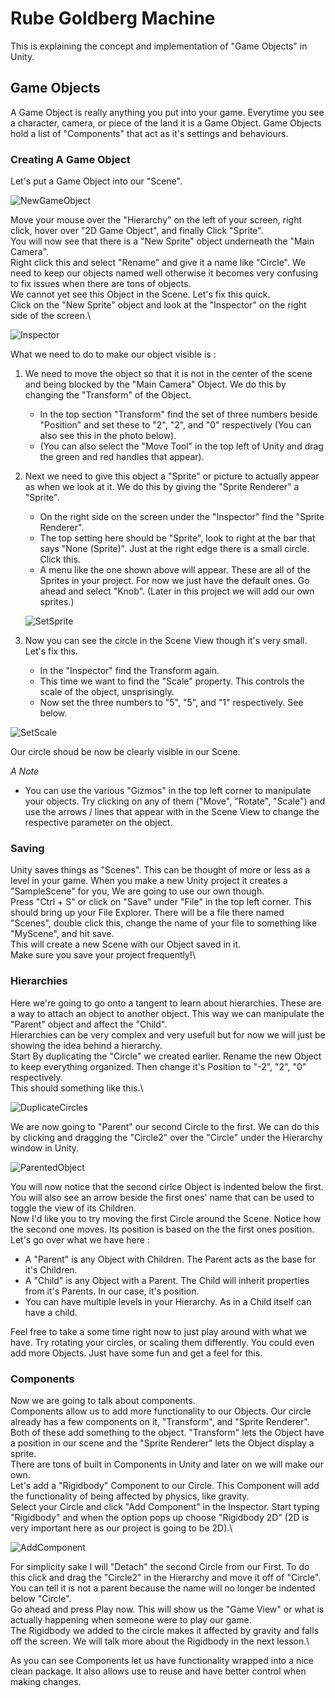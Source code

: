 # Rube Goldberg Machine

This is explaining the concept and implementation of "Game Objects" in Unity.

## Game Objects

A Game Object is really anything you put into your game. Everytime you see a character, camera, or piece of the land it is a Game Object. Game Objects hold a list of "Components" that act as it's settings and behaviours. 

### Creating A Game Object

Let's put a Game Object into our "Scene".

![NewGameObject](Images/NewGameObject.JPG)

Move your mouse over the "Hierarchy" on the left of your screen, right click, hover over "2D Game Object", and finally Click "Sprite".\
You will now see that there is a "New Sprite" object underneath the "Main Camera".\
Right click this and select "Rename" and give it a name like "Circle". We need to keep our objects named well otherwise it becomes very confusing to fix issues when there are tons of objects.\
We cannot yet see this Object in the Scene. Let's fix this quick.\
Click on the "New Sprite" object and look at the "Inspector" on the right side of the screen.\

![Inspector](Images/Inspector.JPG)

What we need to do to make our object visible is :

1. We need to move the object so that it is not in the center of the scene and being blocked by the "Main Camera" Object. We do this by changing the "Transform" of the Object.
	* In the top section "Transform" find the set of three numbers beside "Position" and set these to "2", "2", and "0" respectively (You can also see this in the photo below).
	* (You can also select the "Move Tool" in the top left of Unity and drag the green and red handles that appear).

1. Next we need to give this object a "Sprite" or picture to actually appear as when we look at it. We do this by giving the "Sprite Renderer" a "Sprite".

	* On the right side on the screen under the "Inspector" find the "Sprite Renderer".
	* The top setting here should be "Sprite", look to right at the bar that says "None (Sprite)". Just at the right edge there is a small circle. Click this.
	* A menu like the one shown above will appear. These are all of the Sprites in your project. For now we just have the default ones. Go ahead and select "Knob". (Later in this project we will add our own sprites.)

	![SetSprite](Images/SetSprite.JPG)

1. Now you can see the circle in the Scene View though it's very small. Let's fix this. 
	* In the "Inspector" find the Transform again.
	* This time we want to find the "Scale" property. This controls the scale of the object, unsprisingly. 
	* Now set the three numbers to "5", "5", and "1" respectively. See below.

![SetScale](Images/SetScale.JPG)

Our circle shoud be now be clearly visible in our Scene.

*A Note*
* You can use the various "Gizmos" in the top left corner to manipulate your objects. Try clicking on any of them ("Move", "Rotate", "Scale") and use the arrows / lines that appear with in the Scene View to change the respective parameter on the object.

### Saving

Unity saves things as "Scenes". This can be thought of more or less as a level in your game. When you make a new Unity project it creates a "SampleScene" for you, We are going to use our own though.\
Press "Ctrl + S" or click on "Save" under "File" in the top left corner. This should bring up your File Explorer. There will be a file there named "Scenes", double click this, change the name of your file to something like "MyScene", and hit save.\
This will create a new Scene with our Object saved in it.\
Make sure you save your project frequently!\

### Hierarchies

Here we're going to go onto a tangent to learn about hierarchies. These are a way to attach an object to another object. This way we can manipulate the "Parent" object and affect the "Child".\
Hierarchies can be very complex and very usefull but for now we will just be showing the idea behind a hierarchy.\
Start By duplicating the "Circle" we created earlier. Rename the new Object to keep everything organized. Then change it's Position to "-2", "2", "0" respectively.\
This should something like this.\

![DuplicateCircles](Images/DuplicateCircles.JPG)

We are now going to "Parent" our second Circle to the first. We can do this by clicking and dragging the "Circle2" over the "Circle" under the Hierarchy window in Unity.

![ParentedObject](Images/ParentedObject.JPG)

You will now notice that the second cirlce Object is indented below the first. You will also see an arrow beside the first ones' name that can be used to toggle the view of its Children.\
Now I'd like you to try moving the first Circle around the Scene. Notice how the second one moves. Its position is based on the the first ones position.\
Let's go over what we have here : 
* A "Parent" is any Object with Children. The Parent acts as the base for it's Children.
* A "Child" is any Object with a Parent. The Child will inherit properties from it's Parents. In our case, it's position.
* You can have multiple levels in your Hierarchy. As in a Child itself can have a child.

Feel free to take a some time right now to just play around with what we have. Try rotating your circles, or scaling them differently. You could even add more Objects. Just have some fun and get a feel for this.

### Components

Now we are going to talk about components.\
Components allow us to add more functionality to our Objects. Our circle already has a few components on it, "Transform", and "Sprite Renderer". Both of these add something to the object. "Transform" lets the Object have a position in our scene and the "Sprite Renderer" lets the Object display a sprite.\
There are tons of built in Components in Unity and later on we will make our own.\
Let's add a "Rigidbody" Component to our Circle. This Component will add the functionality of being affected by physics, like gravity.\
Select your Circle and click "Add Component" in the Inspector. Start typing "Rigidbody" and when the option pops up choose "Rigidbody 2D" (2D is very important here as our project is going to be 2D).\

![AddComponent](Images/AddComponent.JPG)

For simplicity sake I will "Detach" the second Circle from our First. To do this click and drag the "Circle2" in the Hierarchy and move it off of "Circle". You can tell it is not a parent because the name will no longer be indented below "Circle".\
Go ahead and press Play now. This will show us the "Game View" or what is actually happening when someone were to play our game.\
The Rigidbody we added to the circle makes it affected by gravity and falls off the screen. We will talk more about the Rigidbody in the next lesson.\

As you can see Components let us have functionality wrapped into a nice clean package. It also allows use to reuse and have better control when making changes.
